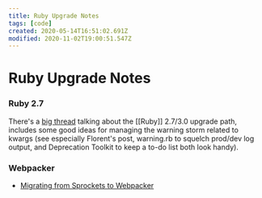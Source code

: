 ```yaml
---
title: Ruby Upgrade Notes
tags: [code]
created: 2020-05-14T16:51:02.691Z
modified: 2020-11-02T19:00:51.547Z
---
```


# Ruby Upgrade Notes

### Ruby 2.7

There's a [big thread](https://discuss.rubyonrails.org/t/new-2-7-3-0-keyword-argument-pain-point/74980) talking about the [[Ruby]] 2.7/3.0 upgrade path, includes some good ideas for managing the warning storm related to kwargs (see especially Florent's post, warning.rb to squelch prod/dev log output, and Deprecation Toolkit to keep a to-do list both look handy).

### Webpacker

- [Migrating from Sprockets to Webpacker](https://www.fastruby.io/blog/rails/webpack/from-sprockets-to-webpacker.html)


